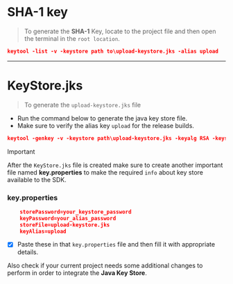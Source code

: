 # SHA-1 key
>To generate the **SHA-1** Key, locate to the project file and then open the terminal in the ```root location```.

```json
keytool -list -v -keystore path to\upload-keystore.jks -alias upload
```
---
# KeyStore.jks
>To generate the ```upload-keystore.jks``` file
- Run the command below to generate the java key store file.
- Make sure to verify the alias key ```upload``` for the release builds.
  

```json
keytool -genkey -v -keystore path\upload-keystore.jks -keyalg RSA -keysize 2048 -validity 10000 -alias upload
```
>[!IMPORTANT]
>After the ```KeyStore.jks``` file is created make sure to create another important file named **key.properties** to make the required `info` about key store available to the SDK.

### key.properties
```json
    storePassword=your_keystore_password
    keyPassword=your_alias_password
    storeFile=upload-keystore.jks
    keyAlias=upload
```

- [x] Paste these in that `key.properties` file and then fill it with appropriate details.

Also check if your current project needs some additional changes to perform in order to integrate the **Java Key Store**.
